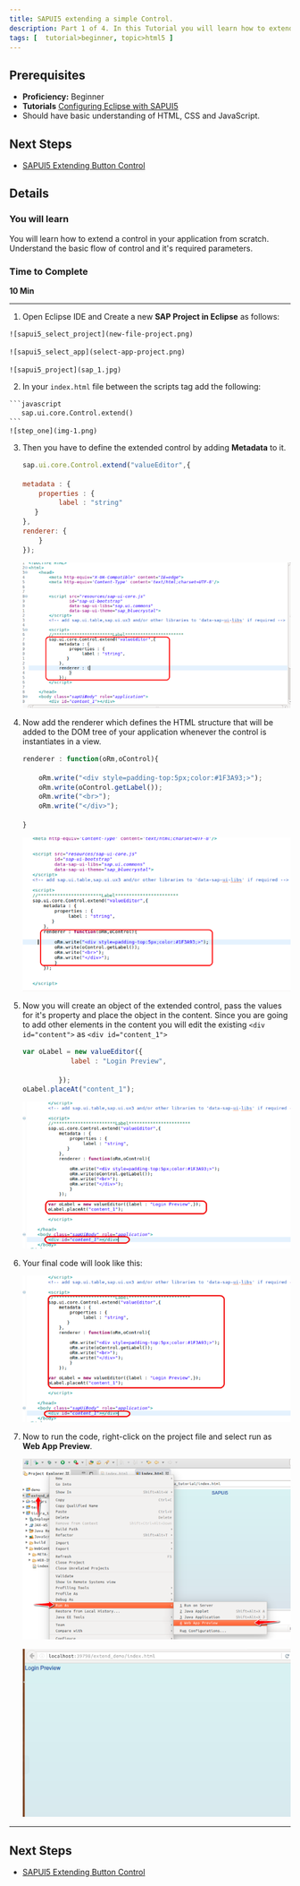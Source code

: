 ```yaml
---
title: SAPUI5 extending a simple Control.
description: Part 1 of 4. In this Tutorial you will learn how to extend  a simple UI5 control.
tags: [  tutorial>beginner, topic>html5 ]
---
```

## Prerequisites  
- **Proficiency:** Beginner
- **Tutorials** [Configuring Eclipse with SAPUI5](http://go.sap.com/developer/tutorials/sapui5-install-eclipse.html)
- Should have basic understanding of HTML, CSS and JavaScript.

## Next Steps
 - [SAPUI5 Extending Button Control](http://go.sap.com/developer/tutorials/sapui5-extending-button-control.html)

## Details
### You will learn  

You will learn how to extend a control in your application from scratch.
Understand the basic flow of control and it's required parameters.

### Time to Complete
  **10 Min**

---
1.    Open Eclipse IDE and Create a new **SAP Project in Eclipse** as follows:

    ![sapui5_select_project](new-file-project.png)

    ![sapui5_select_app](select-app-project.png)

    ![sapui5_project](sap_1.jpg)

2.    In your `index.html` file between the scripts tag add the following:

    ```javascript
       sap.ui.core.Control.extend()
    ```
    ![step_one](img-1.png)

3. Then you have to define the extended control by adding **Metadata** to it.

    ```javascript
    sap.ui.core.Control.extend("valueEditor",{

    metadata : {
  	    properties : {
  		     label : "string"
       }
    },
    renderer: {
        }
    });
    ```

    ![step_two](img-2.png)

4.  Now add the renderer  which defines the HTML structure that will be added to the DOM tree of your application whenever the control is instantiates in a view.

    ```javascript
    renderer : function(oRm,oControl){

        oRm.write("<div style=padding-top:5px;color:#1F3A93;>");
        oRm.write(oControl.getLabel());
        oRm.write("<br>");
        oRm.write("</div>");

    }
    ```

    ![step_three](img-3.png)

5. Now you will create an object of the extended control, pass the values for it's property and place the object in the content. Since you are going to add other elements in the content you will edit the existing `<div id="content">` as `<div id="content_1">`

    ```javascript
    var oLabel = new valueEditor({
  				label : "Login Preview",

  			 });
    oLabel.placeAt("content_1");

    ```
    ![step_four](img-4.png)

6. Your final code will look like this:

     ![all_code ](img-5.png)

7. Now to run the code, right-click on the project file and select run as **Web App Preview**.

     ![run_as](img-6.png)

     ![finaloutput](img-7.png)

---

## Next Steps
 - [SAPUI5 Extending Button Control](http://go.sap.com/developer/tutorials/sapui5-extending-button-control.html)
